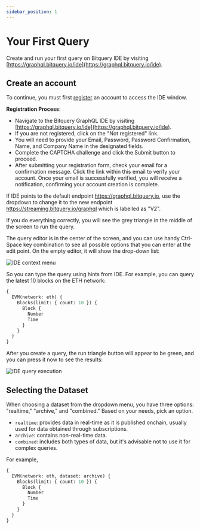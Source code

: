 ```yaml
---
sidebar_position: 1
---
```


# Your First Query

Create and run your first query on Bitquery IDE by visiting [https://graphql.bitquery.io/ide](https://graphql.bitquery.io/ide).

## Create an account

To continue, you must first [register](https://account.bitquery.io/auth/signup) an account to access the IDE window.

**Registration Process**:

- Navigate to the Bitquery GraphQL IDE by visiting [https://graphql.bitquery.io/ide](https://graphql.bitquery.io/ide).
- If you are not registered, click on the "Not registered" link.
- You will need to provide your Email, Password, Password Confirmation, Name, and Company Name in the designated fields.
- Complete the CAPTCHA challenge and click the Submit button to proceed.
- After submitting your registration form, check your email for a confirmation message. Click the link within this email to verify your account. Once your email is successfully verified, you will receive a notification, confirming your account creation is complete.

If IDE points to the default endpoint https://graphql.bitquery.io, use the dropdown to change it to the new endpoint
https://streaming.bitquery.io/graphql which is labelled as "V2".

If you do everything correctly, you will see the grey triangle in the middle of the screen to run the query.

The query editor is in the center of the screen, and you can use handy Ctrl-Space key
combination to see all possible options that you can enter at the edit point. On the empty
editor, it will show the drop-down list:

![IDE context menu](/img/ide/context_menu.png)

So you can type the query using hints from IDE. For example, you can
query the latest 10 blocks on the ETH network:

```graphql
{
  EVM(network: eth) {
    Blocks(limit: { count: 10 }) {
      Block {
        Number
        Time
      }
    }
  }
}
```

After you create a query, the run triangle button will appear to be green,
and you can press it now to see the results:

![IDE query execution](/img/ide/query_execution.png)

## Selecting the Dataset

When choosing a dataset from the dropdown menu, you have three options: "realtime," "archive," and "combined." Based on your needs, pick an option.

- `realtime`: provides data in real-time as it is published onchain, usually used for data obtained through subscriptions.
- `archive`: contains non-real-time data.
- `combined`: includes both types of data, but it's advisable not to use it for complex queries.

For example,

```graphql
{
  EVM(network: eth, dataset: archive) {
    Blocks(limit: { count: 10 }) {
      Block {
        Number
        Time
      }
    }
  }
}
```
